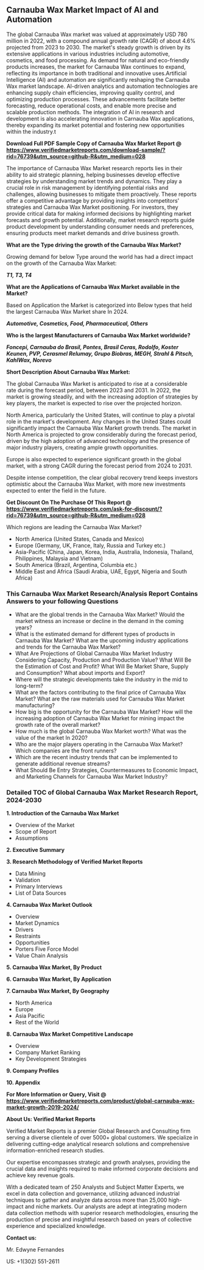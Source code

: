<h2>Carnauba Wax Market Impact of AI and Automation</h2>The global Carnauba Wax market was valued at approximately USD 780 million in 2022, with a compound annual growth rate (CAGR) of about 4.6% projected from 2023 to 2030. The market's steady growth is driven by its extensive applications in various industries including automotive, cosmetics, and food processing. As demand for natural and eco-friendly products increases, the market for Carnauba Wax continues to expand, reflecting its importance in both traditional and innovative uses.Artificial Intelligence (AI) and automation are significantly reshaping the Carnauba Wax market landscape. AI-driven analytics and automation technologies are enhancing supply chain efficiencies, improving quality control, and optimizing production processes. These advancements facilitate better forecasting, reduce operational costs, and enable more precise and scalable production methods. The integration of AI in research and development is also accelerating innovation in Carnauba Wax applications, thereby expanding its market potential and fostering new opportunities within the industry.t</p><p id="" class=""><strong>Download Full PDF Sample Copy of Carnauba Wax Market Report @ <a href="https://www.verifiedmarketreports.com/download-sample/?rid=76739&utm_source=github-R&utm_medium=028" target="_blank">https://www.verifiedmarketreports.com/download-sample/?rid=76739&utm_source=github-R&utm_medium=028</a></strong></p><p>The importance of&nbsp;Carnauba Wax Market research reports lies in their ability to aid strategic planning, helping businesses develop effective strategies by understanding market trends and dynamics. They play a crucial role in risk management by identifying potential risks and challenges, allowing businesses to mitigate them proactively. These reports offer a competitive advantage by providing insights into competitors' strategies and Carnauba Wax Market positioning. For investors, they provide critical data for making informed decisions by highlighting market forecasts and growth potential. Additionally, market research reports guide product development by understanding consumer needs and preferences, ensuring products meet market demands and drive business growth.</p><p><strong>What are the&nbsp;Type driving the growth of the Carnauba Wax Market?</strong></p><p id="" class="">Growing demand for below Type around the world has had a direct impact on the growth of the Carnauba Wax Market:</p><em><strong>T1, T3, T4</strong></em></p><strong>What are the&nbsp;Applications&nbsp;of Carnauba Wax Market available in the Market?</strong></p><p id="" class="">Based on Application the Market is categorized into Below types that held the largest Carnauba Wax Market share In 2024.</p><em><strong>Automotive, Cosmetics, Food, Pharmaceutical, Others</strong></em></p><strong>Who is the largest Manufacturers of Carnauba Wax Market worldwide?</strong></p><p><em><strong>Foncepi, Carnauba do Brasil, Pontes, Brasil Ceras, Rodolfo, Koster Keunen, PVP, Cerasmel Relumay, Grupo Biobras, MEGH, Strahl & Pitsch, KahlWax, Norevo</strong></em></p><p id="" class=""><strong>Short Description About Carnauba Wax Market:</strong></p><p>The global Carnauba Wax Market is anticipated to rise at a considerable rate during the forecast period, between 2023 and 2031. In 2022, the market is growing steadily, and with the increasing adoption of strategies by key players, the market is expected to rise over the projected horizon.</p><p>North America, particularly the United States, will continue to play a pivotal role in the market's development. Any changes in the United States could significantly impact the Carnauba Wax Market growth trends. The market in North America is projected to grow considerably during the forecast period, driven by the high adoption of advanced technology and the presence of major industry players, creating ample growth opportunities.</p><p>Europe is also expected to experience significant growth in the global market, with a strong CAGR during the forecast period from 2024 to 2031.</p><p>Despite intense competition, the clear global recovery trend keeps investors optimistic about the Carnauba Wax Market, with more new investments expected to enter the field in the future.</p><p id="" class=""><strong>Get Discount On The Purchase Of This Report @ <a href="https://www.verifiedmarketreports.com/ask-for-discount/?rid=76739&utm_source=github-R&utm_medium=028" target="_blank">https://www.verifiedmarketreports.com/ask-for-discount/?rid=76739&utm_source=github-R&utm_medium=028</a></strong></p>Which regions are leading the Carnauba Wax Market?</p><ul><li>North America (United States, Canada and Mexico)</li><li>Europe (Germany, UK, France, Italy, Russia and Turkey etc.)</li><li>Asia-Pacific (China, Japan, Korea, India, Australia, Indonesia, Thailand, Philippines, Malaysia and Vietnam)</li><li>South America (Brazil, Argentina, Columbia etc.)</li><li>Middle East and Africa (Saudi Arabia, UAE, Egypt, Nigeria and South Africa)</li></ul><h3 id="" class="">This Carnauba Wax Market Research/Analysis Report Contains Answers to your following Questions</h3><ul><li>What are the global trends in the Carnauba Wax Market? Would the market witness an increase or decline in the demand in the coming years?</li><li>What is the estimated demand for different types of products in Carnauba Wax Market? What are the upcoming industry applications and trends for the Carnauba Wax Market?</li><li>What Are Projections of Global Carnauba Wax Market Industry Considering Capacity, Production and Production Value? What Will Be the Estimation of Cost and Profit? What Will Be Market Share, Supply and Consumption? What about imports and Export?</li><li>Where will the strategic developments take the industry in the mid to long-term?</li><li>What are the factors contributing to the final price of Carnauba Wax Market? What are the raw materials used for Carnauba Wax Market manufacturing?</li><li>How big is the opportunity for the Carnauba Wax Market? How will the increasing adoption of Carnauba Wax Market for mining impact the growth rate of the overall market?</li><li>How much is the global Carnauba Wax Market worth? What was the value of the market In 2020?</li><li>Who are the major players operating in the Carnauba Wax Market? Which companies are the front runners?</li><li>Which are the recent industry trends that can be implemented to generate additional revenue streams?</li><li>What Should Be Entry Strategies, Countermeasures to Economic Impact, and Marketing Channels for Carnauba Wax Market Industry?</li></ul><h3 id="" class="">Detailed TOC of Global Carnauba Wax Market Research Report, 2024-2030</h3><p id="" class=""><strong>1. Introduction of the Carnauba Wax Market</strong></p><ul><li>Overview of the Market</li><li>Scope of Report</li><li>Assumptions</li></ul><p id="" class=""><strong>2. Executive Summary</strong></p><p id="" class=""><strong>3. Research Methodology of Verified Market Reports</strong></p><ul><li>Data Mining</li><li>Validation</li><li>Primary Interviews</li><li>List of Data Sources</li></ul><p id="" class=""><strong>4. Carnauba Wax Market Outlook</strong></p><ul><li>Overview</li><li>Market Dynamics</li><li>Drivers</li><li>Restraints</li><li>Opportunities</li><li>Porters Five Force Model</li><li>Value Chain Analysis</li></ul><p id="" class=""><strong>5. Carnauba Wax Market, By Product</strong></p><p id="" class=""><strong>6. Carnauba Wax Market, By Application</strong></p><p id="" class=""><strong>7. Carnauba Wax Market, By Geography</strong></p><ul><li>North America</li><li>Europe</li><li>Asia Pacific</li><li>Rest of the World</li></ul><p id="" class=""><strong>8. Carnauba Wax Market Competitive Landscape</strong></p><ul><li>Overview</li><li>Company Market Ranking</li><li>Key Development Strategies</li></ul><p id="" class=""><strong>9. Company Profiles</strong></p><p id="" class=""><strong>10. Appendix</strong></p><p id="" class=""><strong>For More Information or Query, Visit @ <a href="https://www.verifiedmarketreports.com/product/global-carnauba-wax-market-growth-2019-2024/" target="_blank">https://www.verifiedmarketreports.com/product/global-carnauba-wax-market-growth-2019-2024/</a></strong></p><p id="" class=""><strong>About Us: Verified Market Reports</strong></p><p id="" class="">Verified Market Reports is a premier Global Research and Consulting firm serving a diverse clientele of over 5000+ global customers. We specialize in delivering cutting-edge analytical research solutions and comprehensive information-enriched research studies.</p><p id="" class="">Our expertise encompasses strategic and growth analyses, providing the crucial data and insights required to make informed corporate decisions and achieve key revenue goals.</p><p id="" class="">With a dedicated team of 250 Analysts and Subject Matter Experts, we excel in data collection and governance, utilizing advanced industrial techniques to gather and analyze data across more than 25,000 high-impact and niche markets. Our analysts are adept at integrating modern data collection methods with superior research methodologies, ensuring the production of precise and insightful research based on years of collective experience and specialized knowledge.</p><p id="" class=""><strong>Contact us:</strong></p><p id="" class="">Mr. Edwyne Fernandes</p><p id="" class="">US: +1(302) 551-2611</p>